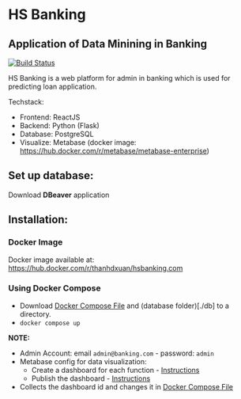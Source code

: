 # HS Banking

## Application of Data Minining in Banking

[![Build Status](https://travis-ci.org/joemccann/dillinger.svg?branch=master)](https://travis-ci.org/joemccann/dillinger)

HS Banking is a web platform for admin in banking which is used for predicting loan application.

Techstack:

- Frontend: ReactJS
- Backend: Python (Flask)
- Database: PostgreSQL
- Visualize: Metabase (docker image: https://hub.docker.com/r/metabase/metabase-enterprise)

## Set up database:

Download **DBeaver** application

## Installation:

### Docker Image
Docker image available at: https://hub.docker.com/r/thanhdxuan/hsbanking.com

### Using Docker Compose

- Download [Docker Compose File](./docker-compose.yml) and (database folder)[./db] to a directory.
- `docker compose up`


**NOTE:**
  - Admin Account: email `admin@banking.com` - password: `admin`
  - Metabase config for data visualization:
    - Create a dashboard for each function - [Instructions](https://www.metabase.com/docs/latest/dashboards/introduction#how-to-create-a-dashboard)
    - Publish the dashboard - [Instructions](https://www.metabase.com/learn/customer-facing-analytics/embedding-charts-and-dashboards)
  - Collects the dashboard id and changes it in [Docker Compose File](./docker-compose.yml)

